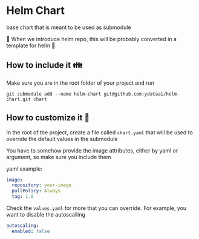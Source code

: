 # Helm Chart

base chart that is meant to be used as submodule

🤔 When we introduce helm repo, this will be probably converted in a template for helm 🙏

## How to include it 👪

Make sure you are in the root folder of your project and run

`git submodule add --name helm-chart git@github.com:ydataai/helm-chart.git chart`

## How to customize it 🙅

In the root of the project, create a file called `chart.yaml` that will be used to override the default values in the submodule

You have to somehow provide the image attributes, either by yaml or argument, so make sure you include them

yaml example:

```yml
image:
  repository: your-image
  pullPolicy: Always
  tag: 1.0
```

Check the `values.yaml` for more that you can override. For example, you want to disable the autoscalling

```yml
autoscaling:
  enabled: false
```
